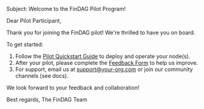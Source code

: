 Subject: Welcome to the FinDAG Pilot Program!

Dear Pilot Participant,

Thank you for joining the FinDAG pilot! We're thrilled to have you on board.

To get started:
1. Follow the [Pilot Quickstart Guide](./pilot_quickstart.md) to deploy and operate your node(s).
2. After your pilot, please complete the [Feedback Form](./pilot_feedback_form.md) to help us improve.
3. For support, email us at support@your-org.com or join our community channels (see docs).

We look forward to your feedback and collaboration!

Best regards,
The FinDAG Team 